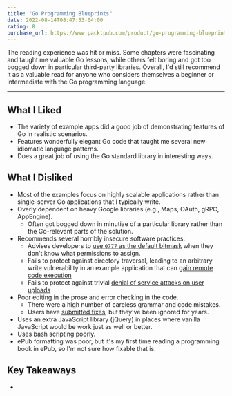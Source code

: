 ```yaml
---
title: "Go Programming Blueprints"
date: 2022-08-14T08:47:53-04:00
rating: 8
purchase_url: https://www.packtpub.com/product/go-programming-blueprints-second-edition/9781786468949
---
```


The reading experience was hit or miss. Some chapters were fascinating and taught me valuable Go lessons, while others felt boring and got too bogged down in particular third-party libraries. Overall, I'd still recommend it as a valuable read for anyone who considers themselves a beginner or intermediate with the Go programming language.

<!--more-->

---

## What I Liked

- The variety of example apps did a good job of demonstrating features of Go in realistic scenarios.
- Features wonderfully elegant Go code that taught me several new idiomatic language patterns.
- Does a great job of using the Go standard library in interesting ways.

## What I Disliked

- Most of the examples focus on highly scalable applications rather than single-server Go applications that I typically write.
- Overly dependent on heavy Google libraries (e.g., Maps, OAuth, gRPC, AppEngine).
  - Often got bogged down in minutiae of a particular library rather than the Go-relevant parts of the solution.
- Recommends several horribly insecure software practices:
  - Advises developers to [use `0777` as the default bitmask](https://github.com/matryer/goblueprints/issues/78) when they don't know what permissions to assign.
  - Fails to protect against directory traversal, leading to an arbitrary write vulnerability in an example application that can [gain remote code execution](https://github.com/matryer/goblueprints/issues/79)
  - Fails to protect against trivial [denial of service attacks on user uploads](https://github.com/matryer/goblueprints/issues/80)
- Poor editing in the prose and error checking in the code.
  - There were a high number of careless grammar and code mistakes.
  - Users have [submitted fixes](https://github.com/matryer/goblueprints/pulls?q=is%3Aopen+is%3Apr), but they've been ignored for years.
- Uses an extra JavaScript library (jQuery) in places where vanilla JavaScript would be work just as well or better.
- Uses bash scripting poorly.
- ePub formatting was poor, but it's my first time reading a programming book in ePub, so I'm not sure how fixable that is.

## Key Takeaways

-
